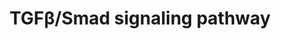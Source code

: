 ---
annotations:
- id: PW:0000490
  parent: signaling pathway
  type: Pathway Ontology
  value: transforming growth factor-beta Smad dependent signaling pathway
authors:
- Andreaarias99
- Dianabrancadoro
- DeSl
- Egonw
description: Regulation of TGFβ/Smad Signaling Pathway in Trabecular Meshwork (TM)
  cells. In this pathway, TGF-β binds to the TGF-β-type II receptor, inducing the
  activation of the TGF-β-type-I receptor. This induces the phosphorylation of Smad2/3
  proteins which form a complex with Smad4. The translocation of this complex to the
  nucleus is facilitated by the TAZ protein.  Once in the nucleous, it binds to SBEs
  (Smad Binding Elements), promoting the transcription of TGF-beta-response genes.
  The inhibition of this translocation instead occurs when phosphorylated TAZ protein
  interacts with 14-3-3 protein preventing the formation of complex TAZ-Smad.  The
  translated ECM proteins are secreted by TM cells to the extracellular space.   This
  pathway is based on Figure 4 of the publication “Mutual regulation of the Hippo/Wnt/LPA/TGF-β
  signaling pathways and their roles in glaucoma (Review)” by Xin Wang, Guoli Huai,
  Hailian Wang, Yuande Liu, Ping Qi, Wei Shi, Jie Peng, Hongji Yang, Shaoping Deng,
  and Yi Wang.
last-edited: 2023-06-26
organisms:
- Homo sapiens
redirect_from:
- /index.php/Pathway:WP5382
- /instance/WP5382
- /instance/WP5382_r126821
revision: r126821
schema-jsonld:
- '@context': https://schema.org/
  '@id': https://wikipathways.github.io/pathways/WP5382.html
  '@type': Dataset
  creator:
    '@type': Organization
    name: WikiPathways
  description: Regulation of TGFβ/Smad Signaling Pathway in Trabecular Meshwork (TM)
    cells. In this pathway, TGF-β binds to the TGF-β-type II receptor, inducing the
    activation of the TGF-β-type-I receptor. This induces the phosphorylation of Smad2/3
    proteins which form a complex with Smad4. The translocation of this complex to
    the nucleus is facilitated by the TAZ protein.  Once in the nucleous, it binds
    to SBEs (Smad Binding Elements), promoting the transcription of TGF-beta-response
    genes. The inhibition of this translocation instead occurs when phosphorylated
    TAZ protein interacts with 14-3-3 protein preventing the formation of complex
    TAZ-Smad.  The translated ECM proteins are secreted by TM cells to the extracellular
    space.   This pathway is based on Figure 4 of the publication “Mutual regulation
    of the Hippo/Wnt/LPA/TGF-β signaling pathways and their roles in glaucoma (Review)”
    by Xin Wang, Guoli Huai, Hailian Wang, Yuande Liu, Ping Qi, Wei Shi, Jie Peng,
    Hongji Yang, Shaoping Deng, and Yi Wang.
  keywords:
  - 14-3-3
  - CNN2
  - CTFG
  - ECM proteins
  - PAI-1
  - POSTN
  - Periostin
  - SERPINE1
  - SPARC
  - Smad2
  - Smad3
  - Smad4
  - Sparc
  - TAZ
  - TGF-β
  - TGFβ-I-R
  - TGFβ-II-R
  - TGFβ-III-R
  license: CC0
  name: TGFβ/Smad signaling pathway
seo: CreativeWork
title: TGFβ/Smad signaling pathway
wpid: WP5382
---